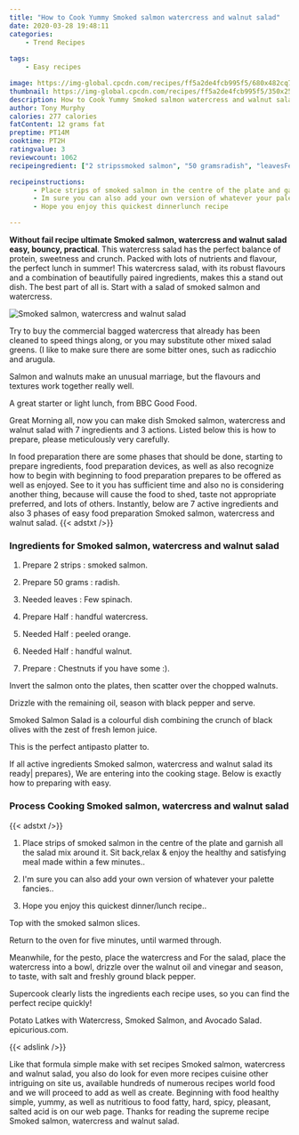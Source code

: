 ```yaml
---
title: "How to Cook Yummy Smoked salmon watercress and walnut salad"
date: 2020-03-28 19:48:11
categories:
    - Trend Recipes
    
tags:
    - Easy recipes

image: https://img-global.cpcdn.com/recipes/ff5a2de4fcb995f5/680x482cq70/smoked-salmon-watercress-and-walnut-salad-recipe-main-photo.jpg
thumbnail: https://img-global.cpcdn.com/recipes/ff5a2de4fcb995f5/350x250cq70/smoked-salmon-watercress-and-walnut-salad-recipe-main-photo.jpg
description: How to Cook Yummy Smoked salmon watercress and walnut salad with 7 ingredients and 3 stages of easy cooking.
author: Tony Murphy
calories: 277 calories
fatContent: 12 grams fat
preptime: PT14M
cooktime: PT2H
ratingvalue: 3
reviewcount: 1062
recipeingredient: ["2 stripssmoked salmon", "50 gramsradish", "leavesFew spinach", "Halfhandful watercress", "Halfpeeled orange", "Halfhandful walnut", "Chestnuts if you have some "]

recipeinstructions: 
      - Place strips of smoked salmon in the centre of the plate and garnish all the salad mix around it Sit backrelax  enjoy the healthy and satisfying meal made within a few minutes 
      - Im sure you can also add your own version of whatever your palette fancies 
      - Hope you enjoy this quickest dinnerlunch recipe

---
```




**Without fail recipe ultimate Smoked salmon, watercress and walnut salad easy, bouncy, practical**. This watercress salad has the perfect balance of protein, sweetness and crunch. Packed with lots of nutrients and flavour, the perfect lunch in summer! This watercress salad, with its robust flavours and a combination of beautifully paired ingredients, makes this a stand out dish. The best part of all is. Start with a salad of smoked salmon and watercress.


![Smoked salmon, watercress and walnut salad](https://img-global.cpcdn.com/recipes/ff5a2de4fcb995f5/680x482cq70/smoked-salmon-watercress-and-walnut-salad-recipe-main-photo.jpg "Smoked salmon, watercress and walnut salad")



Try to buy the commercial bagged watercress that already has been cleaned to speed things along, or you may substitute other mixed salad greens. (I like to make sure there are some bitter ones, such as radicchio and arugula.

Salmon and walnuts make an unusual marriage, but the flavours and textures work together really well.

A great starter or light lunch, from BBC Good Food.


Great Morning all, now you can make dish Smoked salmon, watercress and walnut salad with 7 ingredients and 3 actions. Listed below this is how to prepare, please meticulously very carefully.

In food preparation there are some phases that should be done, starting to prepare ingredients, food preparation devices, as well as also recognize how to begin with beginning to food preparation prepares to be offered as well as enjoyed. See to it you has sufficient time and also no is considering another thing, because will cause the food to shed, taste not appropriate preferred, and lots of others. Instantly, below are 7 active ingredients and also 3 phases of easy food preparation Smoked salmon, watercress and walnut salad.
{{< adstxt />}}

### Ingredients for Smoked salmon, watercress and walnut salad


1. Prepare 2 strips : smoked salmon.

1. Prepare 50 grams : radish.

1. Needed leaves : Few spinach.

1. Prepare Half : handful watercress.

1. Needed Half : peeled orange.

1. Needed Half : handful walnut.

1. Prepare  : Chestnuts if you have some :).


Invert the salmon onto the plates, then scatter over the chopped walnuts.

Drizzle with the remaining oil, season with black pepper and serve.

Smoked Salmon Salad is a colourful dish combining the crunch of black olives with the zest of fresh lemon juice.

This is the perfect antipasto platter to.


If all active ingredients Smoked salmon, watercress and walnut salad its ready| prepares}, We are entering into the cooking stage. Below is exactly how to preparing with easy.

### Process Cooking Smoked salmon, watercress and walnut salad

{{< adstxt />}}


1. Place strips of smoked salmon in the centre of the plate and garnish all the salad mix around it. Sit back,relax &amp; enjoy the healthy and satisfying meal made within a few minutes..



1. I&#39;m sure you can also add your own version of whatever your palette fancies..



1. Hope you enjoy this quickest dinner/lunch recipe..




Top with the smoked salmon slices.

Return to the oven for five minutes, until warmed through.

Meanwhile, for the pesto, place the watercress and For the salad, place the watercress into a bowl, drizzle over the walnut oil and vinegar and season, to taste, with salt and freshly ground black pepper.

Supercook clearly lists the ingredients each recipe uses, so you can find the perfect recipe quickly!

Potato Latkes with Watercress, Smoked Salmon, and Avocado Salad. epicurious.com.


{{< adslink />}}

Like that formula simple make with set recipes Smoked salmon, watercress and walnut salad, you also do look for even more recipes cuisine other intriguing on site us, available hundreds of numerous recipes world food and we will proceed to add as well as create. Beginning with food healthy simple, yummy, as well as nutritious to food fatty, hard, spicy, pleasant, salted acid is on our web page. Thanks for reading the supreme recipe Smoked salmon, watercress and walnut salad.
